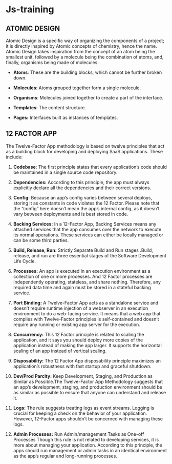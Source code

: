 # Js-training
## ATOMIC DESIGN
Atomic Design is a specific way of organizing the components of a project; it is directly inspired by Atomic concepts of chemistry, hence the name. Atomic Design takes inspiration from the concept of an atom being the smallest unit, followed by a molecule being the combination of atoms, and, finally, organisms being made of molecules.

 - **Atoms**: 
These are the building blocks, which cannot be further 
 broken down.

- **Molecules**: 
Atoms grouped together form a single molecule.

- **Organisms**: Molecules joined together to create a part of the interface.

- **Templates**: The content structure.

- **Pages:** Interfaces built as instances of templates.

## 12 FACTOR APP 
The Twelve-Factor App methodology is based on twelve principles that act as a building block for developing and deploying SaaS applications. These include:
1. **Codebase**:
The first principle states that every application’s code should be maintained in a single source code repository.

2. **Dependencies:**
According to this principle, the app must always explicitly declare all the dependencies and their correct versions.

3. **Config:**
Because an app’s config varies between several deploys, storing it as constants in code violates the 12 Factor. Please note that the “config” here doesn’t mean the app’s internal config, as it doesn’t vary between deployments and is best stored in code.

4. **Backing Services:** 
In a 12-Factor App, Backing Services means any attached services that the app consumes over the network to execute its normal operations. These services can either be locally managed or can be some third parties.

5. **Build, Release, Run:**
Strictly Separate Build and Run stages .Build, release, and run are three essential stages of the Software Development Life Cycle.

6. **Processes:**
An app is executed in an execution environment as a collection of one or more processes. And 12 Factor processes are independently operating, stateless, and share nothing. Therefore, any required data time and again must be stored in a stateful backing service.

7. **Port Binding:**
A Twelve-Factor App acts as a standalone service and doesn’t require runtime injection of a webserver in an execution environment to do a web-facing service. It means that a web app that complies with Twelve-Factor principles is self-contained and doesn’t require any running or existing app server for the execution.

8. **Concurrency:**
This 12 Factor principle is related to scaling the application, and it says you should deploy more copies of the application instead of making the app larger. It supports the horizontal scaling of an app instead of vertical scaling.

9. **Disposability:**
The 12 Factor App disposability principle maximizes an application’s robustness with fast startup and graceful shutdown.

10. **Dev/Prod Parcity:**
Keep Development, Staging, and Production as Similar as Possible.The Twelve-Factor App Methodology suggests that an app’s development, staging, and production environment should be as similar as possible to ensure that anyone can understand and release it.

11. **Logs:**
The rule suggests treating logs as event streams. Logging is crucial for keeping a check on the behavior of your application. However, 12-Factor apps shouldn’t be concerned with managing these logs.

12. **Admin Processes:**
 Run Admin/management Tasks as One-off Processes Though this rule is not related to developing services, it is more about managing your application. According to this principle, the apps should run management or admin tasks in an identical environment as the app’s regular and long-running processes.







